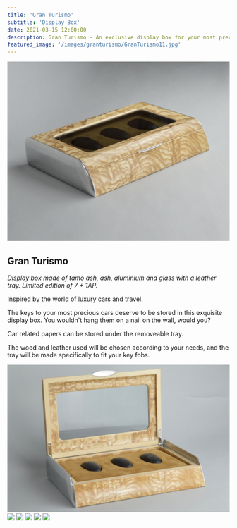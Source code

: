```yaml
---
title: 'Gran Turismo'
subtitle: 'Display Box'
date: 2021-03-15 12:00:00
description: Gran Turismo - An exclusive display box for your most precious car key fobs.
featured_image: '/images/granturismo/GranTurismo11.jpg'
---
```


![](/images/granturismo/GranTurismo11.jpg)

## Gran Turismo

*Display box made of tamo ash, ash, aluminium and glass with a leather tray.*
*Limited edition of 7 + 1AP.*

Inspired by the world of luxury cars and travel.

The keys to your most precious cars deserve to be stored in this exquisite display box. You wouldn't hang them on a nail on the wall, would you?

Car related papers can be stored under the removeable tray.

The wood and leather used will be chosen according to your needs, and the tray will be made specifically to fit your key fobs.

<div class="gallery" data-columns="3">
	<img src="/images/granturismo/GranTurismo10.jpg">
	<img src="/images/granturismo/GranTurismo9.jpg">
	<img src="/images/granturismo/GranTurismo12.jpg">
	<img src="/images/granturismo/GranTurismo5.jpg">
	<img src="/images/granturismo/GranTurismo2.jpg">
	<img src="/images/granturismo/GranTurismo4.jpg">
</div>
